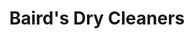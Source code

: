 ---
title: "Baird's Dry Cleaners"
url: /boise/bairds-dry-cleaners-west-fairview-avenue/
shop: Wäscherei
---